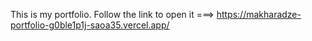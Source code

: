 This is my portfolio. 
Follow the link to open it ===> https://makharadze-portfolio-g0ble1p1j-saoa35.vercel.app/
